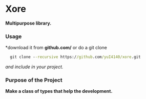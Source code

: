 # Xore
**Multipurpose library.**
### Usage
*download it from **github.com/** or do a git clone 

```bat
  git clone --recursive https://github.com/yuI4140/xore.git 
```
*and include in your project.*
### Purpose of the Project
**Make a class of types that help the development.**
